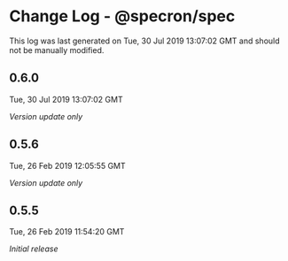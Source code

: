# Change Log - @specron/spec

This log was last generated on Tue, 30 Jul 2019 13:07:02 GMT and should not be manually modified.

## 0.6.0
Tue, 30 Jul 2019 13:07:02 GMT

*Version update only*

## 0.5.6
Tue, 26 Feb 2019 12:05:55 GMT

*Version update only*

## 0.5.5
Tue, 26 Feb 2019 11:54:20 GMT

*Initial release*


